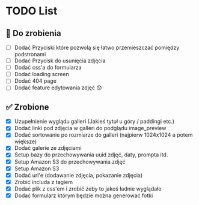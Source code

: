# TODO List

## 📌 Do zrobienia
- [ ] Dodać Przyciski które pozwolą się łatwo przemieszczać pomiędzy podstronami	
- [ ] Dodać Przycisk do usunięcia zdjęcia
- [ ] Dodać css'a do formularza
- [ ] Dodać loading screen
- [ ] Dodać 404 page
- [ ] Dodać feature edytowania zdjęć 😯

## ✅ Zrobione
- [X] Uzupełnienie wyglądu galleri (Jakieś tytuł u góry / paddingi etc.)
- [X] Dodać linki pod zdjęcia w galleri do podglądu image_preview
- [X] Dodać sortowanie po rozmiarze do galleri (najpierw 1024x1024 a potem większe)	
- [X] Dodać galerie ze zdjęciami
- [X] Setup bazy do przechowywania uuid zdjęć, daty, prompta itd.
- [X] Setup Amazon S3 do przechowywania zdjęć
- [X] Setup Amazon S3
- [X] Dodać url'e (dodawanie zdjęcia, pokazanie zdjęcia)
- [X] Zrobić includa z tagiem <img>
- [X] Dodać plik z css'em i zrobić żeby to jakoś ładnie wyglądało
- [X] Dodać formularz którym będzie można generować fotki